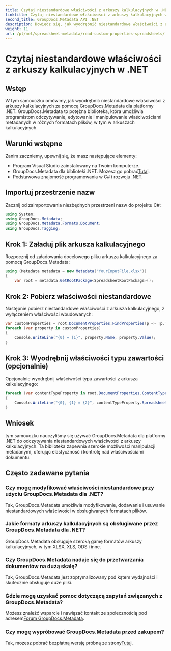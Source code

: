 ```yaml
---
title: Czytaj niestandardowe właściwości z arkuszy kalkulacyjnych w .NET
linktitle: Czytaj niestandardowe właściwości z arkuszy kalkulacyjnych w .NET
second_title: GroupDocs.Metadata API .NET
description: Dowiedz się, jak wyodrębnić niestandardowe właściwości z arkuszy kalkulacyjnych za pomocą GroupDocs.Metadata dla .NET. Ulepsz manipulację metadanymi w aplikacjach .NET.
weight: 11
url: /pl/net/spreadsheet-metadata/read-custom-properties-spreadsheets/
---
```


# Czytaj niestandardowe właściwości z arkuszy kalkulacyjnych w .NET

## Wstęp
W tym samouczku omówimy, jak wyodrębnić niestandardowe właściwości z arkuszy kalkulacyjnych za pomocą GroupDocs.Metadata dla platformy .NET. GroupDocs.Metadata to potężna biblioteka, która umożliwia programistom odczytywanie, edytowanie i manipulowanie właściwościami metadanych w różnych formatach plików, w tym w arkuszach kalkulacyjnych.
## Warunki wstępne
Zanim zaczniemy, upewnij się, że masz następujące elementy:
- Program Visual Studio zainstalowany na Twoim komputerze.
-  GroupDocs.Metadata dla biblioteki .NET. Możesz go pobrać[Tutaj](https://releases.groupdocs.com/metadata/net/).
- Podstawowa znajomość programowania w C# i rozwoju .NET.

## Importuj przestrzenie nazw
Zacznij od zaimportowania niezbędnych przestrzeni nazw do projektu C#:
```csharp
using System;
using GroupDocs.Metadata;
using GroupDocs.Metadata.Formats.Document;
using GroupDocs.Tagging;
```
## Krok 1: Załaduj plik arkusza kalkulacyjnego
Rozpocznij od załadowania docelowego pliku arkusza kalkulacyjnego za pomocą GroupDocs.Metadata:
```csharp
using (Metadata metadata = new Metadata("YourInputFile.xlsx"))
{
    var root = metadata.GetRootPackage<SpreadsheetRootPackage>();
```
## Krok 2: Pobierz właściwości niestandardowe
Następnie pobierz niestandardowe właściwości z arkusza kalkulacyjnego, z wyłączeniem właściwości wbudowanych:
```csharp
var customProperties = root.DocumentProperties.FindProperties(p => !p.Tags.Contains(Tags.Document.BuiltIn));
foreach (var property in customProperties)
{
    Console.WriteLine("{0} = {1}", property.Name, property.Value);
}
```
## Krok 3: Wyodrębnij właściwości typu zawartości (opcjonalnie)
Opcjonalnie wyodrębnij właściwości typu zawartości z arkusza kalkulacyjnego:
```csharp
foreach (var contentTypeProperty in root.DocumentProperties.ContentTypeProperties.ToList())
{
    Console.WriteLine("{0}, {1} = {2}", contentTypeProperty.SpreadsheetPropertyType, contentTypeProperty.Name, contentTypeProperty.SpreadsheetPropertyValue);
}
```

## Wniosek
tym samouczku nauczyliśmy się używać GroupDocs.Metadata dla platformy .NET do odczytywania niestandardowych właściwości z arkuszy kalkulacyjnych. Ta biblioteka zapewnia szerokie możliwości manipulacji metadanymi, oferując elastyczność i kontrolę nad właściwościami dokumentu.

## Często zadawane pytania
### Czy mogę modyfikować właściwości niestandardowe przy użyciu GroupDocs.Metadata dla .NET?
Tak, GroupDocs.Metadata umożliwia modyfikowanie, dodawanie i usuwanie niestandardowych właściwości w obsługiwanych formatach plików.
### Jakie formaty arkuszy kalkulacyjnych są obsługiwane przez GroupDocs.Metadata dla .NET?
GroupDocs.Metadata obsługuje szeroką gamę formatów arkuszy kalkulacyjnych, w tym XLSX, XLS, ODS i inne.
### Czy GroupDocs.Metadata nadaje się do przetwarzania dokumentów na dużą skalę?
Tak, GroupDocs.Metadata jest zoptymalizowany pod kątem wydajności i skutecznie obsługuje duże pliki.
### Gdzie mogę uzyskać pomoc dotyczącą zapytań związanych z GroupDocs.Metadata?
 Możesz znaleźć wsparcie i nawiązać kontakt ze społecznością pod adresem[Forum GroupDocs.Metadata](https://forum.groupdocs.com/c/metadata/14).
### Czy mogę wypróbować GroupDocs.Metadata przed zakupem?
 Tak, możesz pobrać bezpłatną wersję próbną ze strony[Tutaj](https://releases.groupdocs.com/).